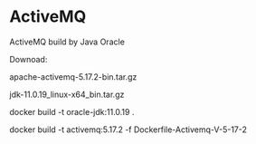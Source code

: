 # ActiveMQ
ActiveMQ build by Java Oracle

Downoad:

  apache-activemq-5.17.2-bin.tar.gz
  
  jdk-11.0.19_linux-x64_bin.tar.gz

docker build -t oracle-jdk:11.0.19 .

docker build -t activemq:5.17.2 -f Dockerfile-Activemq-V-5-17-2
